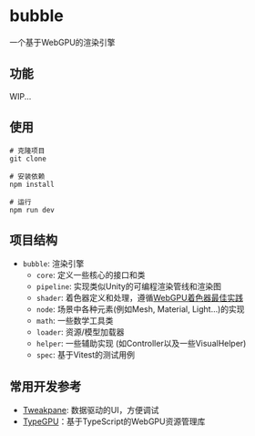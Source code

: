 # bubble
一个基于WebGPU的渲染引擎

## 功能
WIP... 

## 使用
```shell
# 克隆项目
git clone

# 安装依赖
npm install

# 运行
npm run dev
```

## 项目结构
- `bubble`: 渲染引擎
    - `core`: 定义一些核心的接口和类
    - `pipeline`: 实现类似Unity的可编程渲染管线和渲染图
    - `shader`: 着色器定义和处理，遵循[WebGPU着色器最佳实践](https://toji.dev/webgpu-best-practices/dynamic-shader-construction)
    - `node`: 场景中各种元素(例如Mesh, Material, Light...)的实现
    - `math`: 一些数学工具类
    - `loader`: 资源/模型加载器
    - `helper`: 一些辅助实现 (如Controller以及一些VisualHelper)
    - `spec`: 基于Vitest的测试用例

## 常用开发参考
- [Tweakpane](https://tweakpane.github.io/docs/getting-started/): 数据驱动的UI，方便调试
- [TypeGPU](https://docs.swmansion.com/TypeGPU/guides/getting-started/)：基于TypeScript的WebGPU资源管理库
